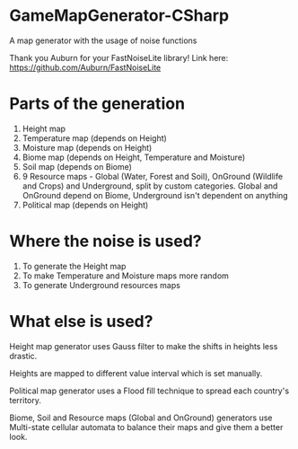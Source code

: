 # GameMapGenerator-CSharp
A map generator with the usage of noise functions

Thank you Auburn for your FastNoiseLite library! Link here: https://github.com/Auburn/FastNoiseLite

# Parts of the generation
1. Height map
2. Temperature map (depends on Height)
3. Moisture map (depends on Height)
4. Biome map (depends on Height, Temperature and Moisture)
5. Soil map (depends on Biome)
6. 9 Resource maps - Global (Water, Forest and Soil), OnGround (Wildlife and Crops) and Underground, split by custom categories. Global and OnGround depend on Biome, Underground isn't dependent on anything
7. Political map (depends on Height)

# Where the noise is used?
1. To generate the Height map
2. To make Temperature and Moisture maps more random
3. To generate Underground resources maps

# What else is used?
Height map generator uses Gauss filter to make the shifts in heights less drastic.

Heights are mapped to different value interval which is set manually.

Political map generator uses a Flood fill technique to spread each country's territory.

Biome, Soil and Resource maps (Global and OnGround) generators use Multi-state cellular automata to balance their maps and give them a better look.
